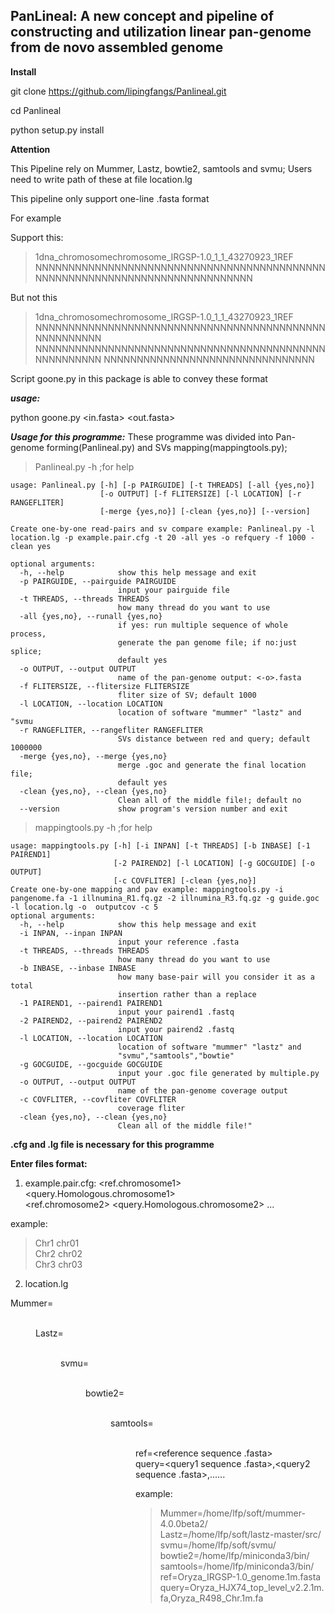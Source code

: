 PanLineal: A new concept and pipeline of constructing and utilization linear pan-genome from de novo assembled genome
--------------------


**Install** 

git clone https://github.com/lipingfangs/Panlineal.git

cd Panlineal

python setup.py install

**Attention**

This Pipeline rely on Mummer, Lastz, bowtie2, samtools and svmu; Users need to write path of these at file location.lg   

This pipeline only support one-line .fasta format

For example 

Support this:

>1dna_chromosomechromosome_IRGSP-1.0_1_1_43270923_1REF
NNNNNNNNNNNNNNNNNNNNNNNNNNNNNNNNNNNNNNNNNNNNNNNNNNNNNNNNNNNNNNNNNNNNNNNNNNNNN

But not this

>1dna_chromosomechromosome_IRGSP-1.0_1_1_43270923_1REF
NNNNNNNNNNNNNNNNNNNNNNNNNNNNNNNNNNNNNNNNNNNNNNNNNNNNNN
NNNNNNNNNNNNNNNNNNNNNNNNNNNNNNNNNNNNNNNNNNNNNNNNNNNNNN
NNNNNNNNNNNNNNNNNNNNNNNNNNNNNNNN

Script goone.py in this package is able to convey these format

***usage:***

python goone.py <in.fasta> <out.fasta>

***Usage for this programme:***
These programme was divided into Pan-genome forming(Panlineal.py) and SVs mapping(mappingtools.py);

>Panlineal.py -h ;for help
```
usage: Panlineal.py [-h] [-p PAIRGUIDE] [-t THREADS] [-all {yes,no}]
                    [-o OUTPUT] [-f FLITERSIZE] [-l LOCATION] [-r RANGEFLITER]
                    [-merge {yes,no}] [-clean {yes,no}] [--version]

Create one-by-one read-pairs and sv compare example: Panlineal.py -l location.lg -p example.pair.cfg -t 20 -all yes -o refquery -f 1000 -clean yes

optional arguments:
  -h, --help            show this help message and exit
  -p PAIRGUIDE, --pairguide PAIRGUIDE
                        input your pairguide file                    
  -t THREADS, --threads THREADS
                        how many thread do you want to use                    
  -all {yes,no}, --runall {yes,no}
                        if yes: run multiple sequence of whole process,
                        generate the pan genome file; if no:just splice;
                        default yes             
  -o OUTPUT, --output OUTPUT
                        name of the pan-genome output: <-o>.fasta                     
  -f FLITERSIZE, --flitersize FLITERSIZE
                        fliter size of SV; default 1000                
  -l LOCATION, --location LOCATION
                        location of software "mummer" "lastz" and "svmu                 
  -r RANGEFLITER, --rangefliter RANGEFLITER
                        SVs distance between red and query; default 1000000                   
  -merge {yes,no}, --merge {yes,no}
                        merge .goc and generate the final location file;
                        default yes                   
  -clean {yes,no}, --clean {yes,no}
                        Clean all of the middle file!; default no                  
  --version             show program's version number and exit
```
>mappingtools.py -h ;for help

```
usage: mappingtools.py [-h] [-i INPAN] [-t THREADS] [-b INBASE] [-1 PAIREND1]
                       [-2 PAIREND2] [-l LOCATION] [-g GOCGUIDE] [-o OUTPUT]
                       [-c COVFLITER] [-clean {yes,no}]
Create one-by-one mapping and pav example: mappingtools.py -i pangenome.fa -1 illnumina_R1.fq.gz -2 illnumina_R3.fq.gz -g guide.goc -l location.lg -o  outputcov -c 5
optional arguments:
  -h, --help            show this help message and exit
  -i INPAN, --inpan INPAN
                        input your reference .fasta
  -t THREADS, --threads THREADS
                        how many thread do you want to use
  -b INBASE, --inbase INBASE
                        how many base-pair will you consider it as a total
                        insertion rather than a replace
  -1 PAIREND1, --pairend1 PAIREND1
                        input your pairend1 .fastq
  -2 PAIREND2, --pairend2 PAIREND2
                        input your pairend2 .fastq
  -l LOCATION, --location LOCATION
                        location of software "mummer" "lastz" and
                        "svmu","samtools","bowtie"
  -g GOCGUIDE, --gocguide GOCGUIDE
                        input your .goc file generated by multiple.py
  -o OUTPUT, --output OUTPUT
                        name of the pan-genome coverage output
  -c COVFLITER, --covfliter COVFLITER
                        coverage fliter
  -clean {yes,no}, --clean {yes,no}
                        Clean all of the middle file!"
```
**.cfg and .lg file is necessary for this programme** 

**Enter files format:**

1.  example.pair.cfg:
<ref.chromosome1> <query.Homologous.chromosome1>  
<ref.chromosome2> <query.Homologous.chromosome2>
...

example:

>Chr1	chr01  
Chr2	chr02  
Chr3	chr03  

2.  location.lg

Mummer=<Dir of software mummer>  
Lastz=<Dir of software lastz>   
svmu=<Dir of software svmu>    
bowtie2=<Dir of software bowtie2>   
samtools=<Dir of software samtools>    
ref=<reference sequence .fasta>  
query=<query1 sequence .fasta>,<query2 sequence .fasta>,......  

example:

>Mummer=/home/lfp/soft/mummer-4.0.0beta2/  
Lastz=/home/lfp/soft/lastz-master/src/  
svmu=/home/lfp/soft/svmu/  
bowtie2=/home/lfp/miniconda3/bin/  
samtools=/home/lfp/miniconda3/bin/  
ref=Oryza_IRGSP-1.0_genome.1m.fasta  
query=Oryza_HJX74_top_level_v2.2.1m.fa,Oryza_R498_Chr.1m.fa  

  


